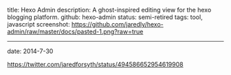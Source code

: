 title: Hexo Admin
description: A ghost-inspired editing view for the hexo blogging platform.
github: hexo-admin
status: semi-retired
tags: tool, javascript
screenshot: https://github.com/jaredly/hexo-admin/raw/master/docs/pasted-1.png?raw=true

---
date: 2014-7-30

https://twitter.com/jaredforsyth/status/494586652954619908